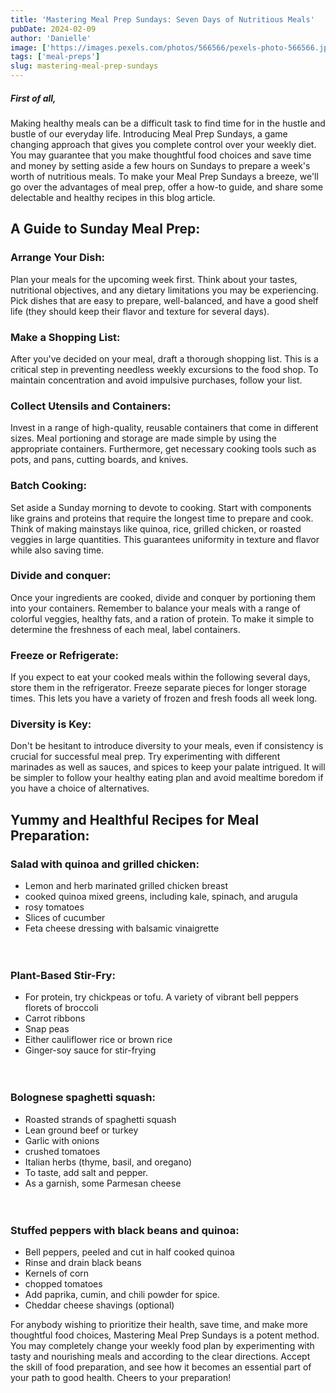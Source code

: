 ```yaml
---
title: 'Mastering Meal Prep Sundays: Seven Days of Nutritious Meals'
pubDate: 2024-02-09
author: 'Danielle'
image: ['https://images.pexels.com/photos/566566/pexels-photo-566566.jpeg?auto=compress&cs=tinysrgb&w=1260&h=750&dpr=1']
tags: ['meal-preps']
slug: mastering-meal-prep-sundays
---
```



##### First of all,

Making healthy meals can be a difficult task to find time for in the hustle and bustle of our everyday life. Introducing Meal Prep Sundays, a game changing approach that gives you complete control over your weekly diet. You may guarantee that you make thoughtful food choices and save time and money by setting aside a few hours on Sundays to prepare a week's worth of nutritious meals. To make your Meal Prep Sundays a breeze, we'll go over the advantages of meal prep, offer a how-to guide, and share some delectable and healthy recipes in this blog article.

## A Guide to Sunday Meal Prep:

### Arrange Your Dish:
Plan your meals for the upcoming week first. Think about your tastes, nutritional objectives, and any dietary limitations you may be experiencing. Pick dishes that are easy to prepare, well-balanced, and have a good shelf life (they should keep their flavor and texture for several days).

### Make a Shopping List:
 After you've decided on your meal, draft a thorough shopping list. This is a critical step in preventing needless weekly excursions to the food shop. To maintain concentration and avoid impulsive purchases, follow your list.

### Collect Utensils and Containers: 
Invest in a range of high-quality, reusable containers that come in different sizes. Meal portioning and storage are made simple by using the appropriate containers. Furthermore, get necessary cooking tools such as pots, and pans, cutting boards, and knives.

### Batch Cooking:
Set aside a Sunday morning to devote to cooking. Start with components like grains and proteins that require the longest time to prepare and cook. Think of making mainstays like quinoa, rice, grilled chicken, or roasted veggies in large quantities. This guarantees uniformity in texture and flavor while also saving time.

### Divide and conquer:
Once your ingredients are cooked, divide and conquer by portioning them into your containers. Remember to balance your meals with a range of colorful veggies, healthy fats, and a ration of protein. To make it simple to determine the freshness of each meal, label containers.

### Freeze or Refrigerate:
If you expect to eat your cooked meals within the following several days, store them in the refrigerator. Freeze separate pieces for longer storage times. This lets you have a variety of frozen and fresh foods all week long.

### Diversity is Key:
Don't be hesitant to introduce diversity to your meals, even if consistency is crucial for successful meal prep. Try experimenting with different marinades as well as sauces, and spices to keep your palate intrigued. It will be simpler to follow your healthy eating plan and avoid mealtime boredom if you have a choice of alternatives.

## Yummy and Healthful Recipes for Meal Preparation:  


### Salad with quinoa and grilled chicken:
- Lemon and herb marinated grilled chicken breast
- cooked quinoa mixed greens, including kale, spinach, and arugula
- rosy tomatoes
- Slices of cucumber
- Feta cheese dressing with balsamic vinaigrette  
<br></br>
### Plant-Based Stir-Fry:
- For protein, try chickpeas or tofu. A variety of vibrant bell peppers florets of broccoli
- Carrot ribbons
- Snap peas
- Either cauliflower rice or brown rice
- Ginger-soy sauce for stir-frying  
<br></br>
### Bolognese spaghetti squash:
- Roasted strands of spaghetti squash
- Lean ground beef or turkey
- Garlic with onions
- crushed tomatoes
- Italian herbs (thyme, basil, and oregano)
- To taste, add salt and pepper.
- As a garnish, some Parmesan cheese  
<br></br>
### Stuffed peppers with black beans and quinoa:
- Bell peppers, peeled and cut in half cooked quinoa
- Rinse and drain black beans
- Kernels of corn
- chopped tomatoes
- Add paprika, cumin, and chili powder for spice.
- Cheddar cheese shavings (optional)  

For anybody wishing to prioritize their health, save time, and make more thoughtful food choices, Mastering Meal Prep Sundays is a potent method. You may completely change your weekly food plan by experimenting with tasty and nourishing meals and according to the clear directions. Accept the skill of food preparation, and see how it becomes an essential part of your path to good health. Cheers to your preparation! 